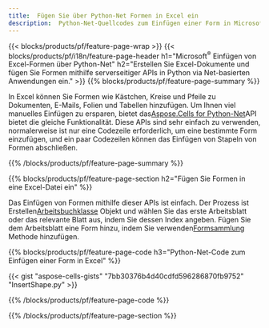 ```yaml
---
title:  Fügen Sie über Python-Net Formen in Excel ein
description:  Python-Net-Quellcodes zum Einfügen einer Form in Microsoft Excel-Dateien mithilfe der Python-Net-Bibliothek.
---
```

{{< blocks/products/pf/feature-page-wrap >}}
{{< blocks/products/pf/i18n/feature-page-header h1="Microsoft<sup>&reg;</sup> Einfügen von Excel-Formen über Python-Net" h2="Erstellen Sie Excel-Dokumente und fügen Sie Formen mithilfe serverseitiger APIs in Python via Net-basierten Anwendungen ein." >}}
{{% blocks/products/pf/feature-page-summary %}}

 In Excel können Sie Formen wie Kästchen, Kreise und Pfeile zu Dokumenten, E-Mails, Folien und Tabellen hinzufügen. Um Ihnen viel manuelles Einfügen zu ersparen, bietet das[Aspose.Cells for Python-Net](https://releases.aspose.com/cells/python-net)API bietet die gleiche Funktionalität. Diese APIs sind sehr einfach zu verwenden, normalerweise ist nur eine Codezeile erforderlich, um eine bestimmte Form einzufügen, und ein paar Codezeilen können das Einfügen von Stapeln von Formen abschließen.

{{% /blocks/products/pf/feature-page-summary %}}

{{% blocks/products/pf/feature-page-section h2="Fügen Sie Formen in eine Excel-Datei ein" %}}

 Das Einfügen von Formen mithilfe dieser APIs ist einfach. Der Prozess ist Erstellen[Arbeitsbuchklasse](https://reference.aspose.com/cells/python-net/aspose.cells/workbook/) Objekt und wählen Sie das erste Arbeitsblatt oder das relevante Blatt aus, indem Sie dessen Index angeben. Fügen Sie dem Arbeitsblatt eine Form hinzu, indem Sie verwenden[Formsammlung](https://reference.aspose.com/cells/python-net/aspose.cells.drawing/shapecollection/) Methode hinzufügen.

{{% blocks/products/pf/feature-page-code h3="Python-Net-Code zum Einfügen einer Form in Excel" %}}

{{< gist "aspose-cells-gists" "7bb30376b4d40cdfd596286870fb9752" "InsertShape.py" >}}

{{% /blocks/products/pf/feature-page-code %}}

{{% /blocks/products/pf/feature-page-section %}}
